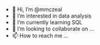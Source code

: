 - 👋 Hi, I’m @mmczeal
- 👀 I’m interested in data analysis
- 🌱 I’m currently learning SQL
- 💞️ I’m looking to collaborate on ...
- 📫 How to reach me ...

<!---
mmczeal/mmczeal is a ✨ special ✨ repository because its `README.md` (this file) appears on your GitHub profile.
You can click the Preview link to take a look at your changes.
--->
